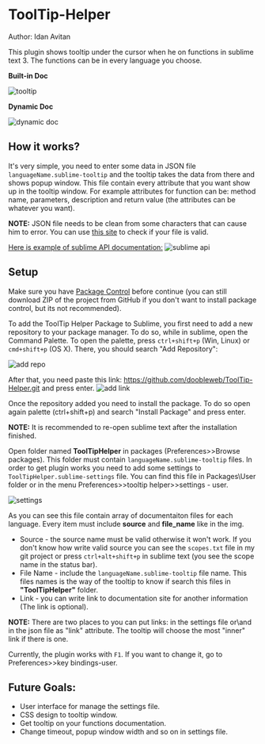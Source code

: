 # ToolTip-Helper

Author: Idan Avitan

This plugin shows tooltip under the cursor when he on functions in sublime text 3.
The functions can be in every language you choose.

<b>Built-in Doc</b>

<img src="http://s28.postimg.org/op1xxk9j1/tooltip.png" alt="tooltip">

<b>Dynamic Doc</b>

<img src="http://s15.postimg.org/xys3o4puj/dynamic_doc.png" alt="dynamic doc">

## How it works?
It's very simple, you need to enter some data in JSON file <code>languageName.sublime-tooltip</code> and the tooltip takes the data from there and shows popup window.
This file contain every attribute that you want show up in the tooltip window. For example attributes for function can be: method name, parameters, description and return value (the attributes can be whatever you want).

<b>NOTE:</b> JSON file needs to be clean from some characters that can cause him to error. 
You can use <a href="http://jsonlint.com/">this site</a> to check if your file is valid.

<u>Here is example of sublime API documentation:</u>
<img src="http://s10.postimg.org/t1ecgy9vt/json_example.png" alt="sublime api">

## Setup

Make sure you have <a href="https://packagecontrol.io/installation" alt="packagecontrol">Package Control</a> before continue (you can still download ZIP of the project from GitHub if you don't want to install package control, but its not recommended).


To add the ToolTip Helper Package to Sublime, you first need to add a new repository to your package manager. To do so, while in sublime, open the Command Palette. To open the palette, press <code>ctrl+shift+p</code> (Win, Linux) or <code>cmd+shift+p</code> (OS X).
There, you should search "Add Repository": 

<img src="http://s12.postimg.org/iv5k5nwul/add_repo.png" alt="add repo">

After that, you need paste this link: https://github.com/doobleweb/ToolTip-Helper.git and press enter.
<img src="http://s9.postimg.org/vu5pvg467/url_dooble.png" alt="add link">

Once the repository added you need to install the package. To do so open again palette (ctrl+shift+p) and search "Install Package" and press enter.

<b>NOTE:</b> It is recommended to re-open sublime text after the installation finished.

Open folder named <b>ToolTipHelper</b> in packages (Preferences>>Browse packages). This folder must contain <code>languageName.sublime-tooltip</code> files.
In order to get plugin works you need to add some settings to <code>ToolTipHelper.sublime-settings</code> file.
You can find this file in Packages\User folder or in the menu Preferences>>tooltip helper>>settings - user.

<img src="http://s22.postimg.org/a0e4wb5nl/settings.png" alt="settings">

As you can see this file contain array of documentaiton files for each language.
Every item must include <b>source</b> and <b>file_name</b> like in the img.

<ul>
  <li> Source - the source name must be valid otherwise it won't work. If you don't know how write valid source you can see the <code>scopes.txt</code> file in my git project or press <code>ctrl+alt+shift+p</code> in sublime text (you see the scope name in the status bar).
  <li> File Name - include the <code>languageName.sublime-tooltip</code> file name. This files names is the way of the tooltip to know if search this files in <b>"ToolTipHelper"</b> folder.
  <li> Link - you can write link to documentation site for another information (The link is optional).
</ul>

<b>NOTE:</b> There are two places to you can put links: in the settings file or\and in the json file as "link" attribute.
The tooltip will choose the most "inner" link if there is one.


Currently, the plugin works with <code>F1</code>. If you want to change it,  go to Preferences>>key bindings-user.

## Future Goals:
<ul> 
  <li> User interface for manage the settings file.
  <li> CSS design to tooltip window.
  <li> Get tooltip on your functions documentation.
  <li> Change timeout, popup window width and so on in settings file.
</ul>
